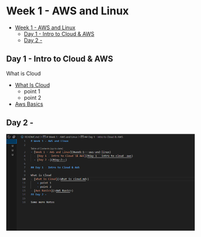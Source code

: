 # Week 1 - AWS and Linux

- [Week 1 - AWS and Linux](#week-1---aws-and-linux)
  - [Day 1 - Intro to Cloud \& AWS](#day-1---intro-to-cloud--aws)
  - [Day 2 -](#day-2--)

## Day 1 - Intro to Cloud & AWS

What is Cloud
- [What Is Cloud](What-is-Cloud)
    - point 1
    - point 2
- [Aws Basics](<AWS Basic>)
## Day 2 - 

![Screenshot-vs-code-contents](readme-images/Screenshot-vs-code-contents.png) 